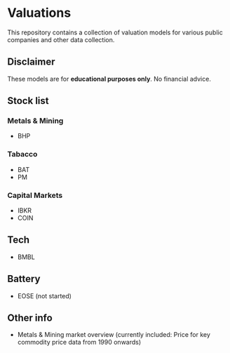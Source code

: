 # Valuations
This repository contains a collection of valuation models for various public companies and other data collection.

## Disclaimer
These models are for **educational purposes only**. No financial advice.

## Stock list

### Metals & Mining
- BHP

### Tabacco
- BAT
- PM

### Capital Markets
- IBKR
- COIN

## Tech
- BMBL

## Battery
- EOSE (not started)


## Other info
- Metals & Mining market overview (currently included: Price for key commodity price data from 1990 onwards)
